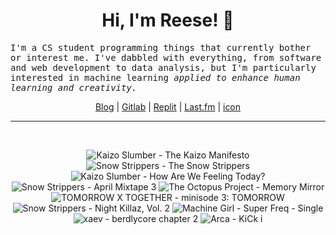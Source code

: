 <h1 align="center">Hi, I'm Reese! 👋</h1>

<p><samp>I'm a CS student programming things that currently bother or interest me. I've dabbled with everything, from software and web development to data analysis, but I'm particularly interested in machine learning <i>applied to enhance human learning and creativity.</i></p></samp>

<p align="center">
 <a href="https://renys.dev">Blog</a> | <a href="https://gitlab.com/renys">Gitlab</a> | <a href="https://replit.com/@renys">Replit</a> | <a href="https://last.fm/user/emperte">Last.fm</a> | <a href="https://picrew.me/en/image_maker/2243240">icon</a>
</p>

<hr class="dotted">
<br>
<!-- lastfm -->
<p align="center"><img src="https://lastfm.freetls.fastly.net/i/u/64s/e52d840c39471c3ea0ef62ef1d2c0b28.jpg" title="Kaizo Slumber - The Kaizo Manifesto"> <img src="https://lastfm.freetls.fastly.net/i/u/64s/9b848ba93d20ae482acb9625bc4dadd2.jpg" title="Snow Strippers - The Snow Strippers"> <img src="https://lastfm.freetls.fastly.net/i/u/64s/8419eb929b5521e3cae3efa8a2376539.png" title="Kaizo Slumber - How Are We Feeling Today?"> <img src="https://lastfm.freetls.fastly.net/i/u/64s/9c8bb08299345981df81968587e638e5.jpg" title="Snow Strippers - April Mixtape 3"> <img src="https://lastfm.freetls.fastly.net/i/u/64s/e48a93872e23783d4c709eca8e8b13de.jpg" title="The Octopus Project - Memory Mirror"> <img src="https://lastfm.freetls.fastly.net/i/u/64s/2520db7790f62d330a1713c4c75ee09f.png" title="TOMORROW X TOGETHER - minisode 3: TOMORROW"> <img src="https://lastfm.freetls.fastly.net/i/u/64s/58344d74423440c7256c8a57ae454873.jpg" title="Snow Strippers - Night Killaz, Vol. 2"> <img src="https://lastfm.freetls.fastly.net/i/u/64s/607ca484d8c191f7628bf5a58a80809e.jpg" title="Machine Girl - Super Freq - Single"> <img src="https://lastfm.freetls.fastly.net/i/u/64s/7dc47a800dba55a03922e885b4611d2d.png" title="xaev - berdlycore chapter 2"> <img src="https://lastfm.freetls.fastly.net/i/u/64s/f427010a793f4dccd4f8214b8c6021a2.jpg" title="Arca - KiCk i"> </p>
